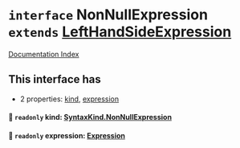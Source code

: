 # `interface` NonNullExpression `extends` [LeftHandSideExpression](../interface.LeftHandSideExpression/README.md)

[Documentation Index](../README.md)

## This interface has

- 2 properties:
[kind](#-readonly-kind-syntaxkindnonnullexpression),
[expression](#-readonly-expression-expression)


#### 📄 `readonly` kind: [SyntaxKind.NonNullExpression](../enum.SyntaxKind/README.md#nonnullexpression--235)



#### 📄 `readonly` expression: [Expression](../interface.Expression/README.md)



